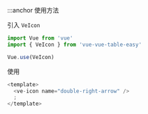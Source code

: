:::anchor 使用方法

引入 `VeIcon`

```javascript
import Vue from 'vue'
import { VeIcon } from 'vue-vue-table-easy'

Vue.use(VeIcon)
```

使用

```javascript
<template>
  <ve-icon name="double-right-arrow" />
  ;
</template>
```
